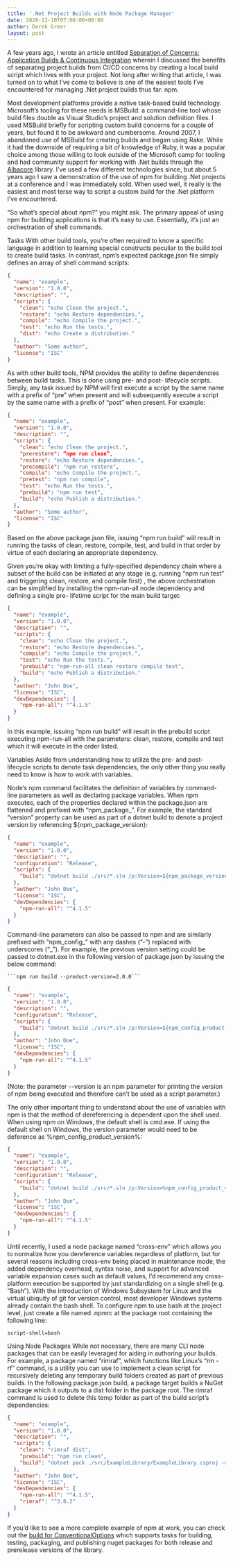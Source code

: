 ```yaml
---
title: '.Net Project Builds with Node Package Manager'
date: 2020-12-10T07:00:00+00:00
author: Derek Greer
layout: post
---
```

A few years ago, I wrote an article entitled [Separation of Concerns: Application Builds & Continuous Integration](http://aspiringcraftsman.com/2016/02/28/separation-of-concerns-application-builds-continuous-integration/) wherein I discussed the benefits of separating project builds from CI/CD concerns by creating a local build script which lives with your project.  Not long after writing that article, I was turned on to what I’ve come to believe is one of the easiest tools I’ve encountered for managing .Net project builds thus far: npm.

Most development platforms provide a native task-based build technology.  Microsoft’s tooling for these needs is MSBuild: a command-line tool whose build files double as Visual Studio’s project and solution definition files.  I used MSBuild briefly for scripting custom build concerns for a couple of years, but found it to be awkward and cumbersome.  Around 2007, I abandoned use of MSBuild for creating builds and began using Rake.  While it had the downside of requiring a bit of knowledge of Ruby, it was a popular choice among those willing to look outside of the Microsoft camp for tooling and had community support for working with .Net builds through the [Albacore](https://www.codemag.com/article/1006101/Building-.NET-Systems-with-Ruby-Rake-and-Albacore) library.  I’ve used a few different technologies since, but about 5 years ago I saw a demonstration of the use of npm for building .Net projects at a conference and I was immediately sold.  When used well, it really is the easiest and most terse way to script a custom build for the .Net platform I’ve encountered.

“So what’s special about npm?” you might ask.  The primary appeal of using npm for building applications is that it’s easy to use.  Essentially, it’s just an orchestration of shell commands. 

Tasks
With other build tools, you’re often required to know a specific language in addition to learning special constructs peculiar to the build tool to create build tasks.  In contrast, npm’s expected package.json file simply defines an array of shell command scripts:


```json
{
  "name": "example",
  "version": "1.0.0",
  "description": "",
  "scripts": {
    "clean": "echo Clean the project.",
    "restore": "echo Restore dependencies.",
    "compile": "echo Compile the project.",
    "test": "echo Run the tests.",
    "dist": "echo Create a distribution."
  },
  "author": "Some author",
  "license": "ISC"
}
```

As with other build tools, NPM provides the ability to define dependencies between build tasks.  This is done using pre- and post- lifecycle scripts.  Simply, any task issued by NPM will first execute a script by the same name with a prefix of “pre” when present and will subsequently execute a script by the same name with a prefix of “post” when present.  For example:


```json
{
  "name": "example",
  "version": "1.0.0",
  "description": "",
  "scripts": {
    "clean": "echo Clean the project.",
    "prerestore": “npm run clean”,
    "restore": "echo Restore dependencies.",
    "precompile": "npm run restore",
    "compile": "echo Compile the project.",
    "pretest": "npm run compile",
    "test": "echo Run the tests.",
    "prebuild": "npm run test",
    "build": "echo Publish a distribution."
  },
  "author": "Some author",
  "license": "ISC"
}
```

Based on the above package.json file, issuing “npm run build” will result in running the tasks of clean, restore, compile, test, and build in that order by virtue of each declaring an appropriate dependency.  

Given you’re okay with limiting a fully-specified dependency chain where a subset of the build can be initiated at any stage (e.g. running “npm run test” and triggering clean, restore, and compile first) , the above orchestration can be simplified by installing the npm-run-all node dependency and defining a single pre- lifetime script for the main build target:


```json
{
  "name": "example",
  "version": "1.0.0",
  "description": "",
  "scripts": {
    "clean": "echo Clean the project.",
    "restore": "echo Restore dependencies.",
    "compile": "echo Compile the project.",
    "test": "echo Run the tests.",
    "prebuild": "npm-run-all clean restore compile test",
    "build": "echo Publish a distribution."
  },
  "author": "John Doe",
  "license": "ISC",
  "devDependencies": {
    "npm-run-all": "^4.1.5"
  }
}
```


In this example, issuing “npm run build” will result in the prebuild script executing npm-run-all with the parameters: clean, restore, compile and test which it will execute in the order listed.

Variables
Aside from understanding how to utilize the pre- and post- lifecycle scripts to denote task dependencies, the only other thing you really need to know is how to work with variables.

Node’s npm command facilitates the definition of variables by command-line parameters as well as declaring package variables.  When npm executes, each of the properties declared within the package.json are flattened and prefixed with “npm_package_”.  For example, the standard “version” property can be used as part of a dotnet build to denote a project version by referencing ${npm_package_version}:


```json
{
  "name": "example",
  "version": "1.0.0",
  "description": "",
  "configuration": "Release",
  "scripts": {
    "build": "dotnet build ./src/*.sln /p:Version=${npm_package_version}"
  },
  "author": "John Doe",
  "license": "ISC",
  "devDependencies": {
    "npm-run-all": "^4.1.5"
  }
}
```



Command-line parameters can also be passed to npm and are similarly prefixed with “npm_config_” with any dashes (“-”) replaced with underscores (“_”).  For example, the previous version setting could be passed to dotnet.exe in the following version of package.json by issuing the below command:

	```npm run build --product-version=2.0.0```


```json
{
  "name": "example",
  "version": "1.0.0",
  "description": "",
  "configuration": "Release",
  "scripts": {
    "build": "dotnet build ./src/*.sln /p:Version=${npm_config_product_version}"
  },
  "author": "John Doe",
  "license": "ISC",
  "devDependencies": {
    "npm-run-all": "^4.1.5"
  }
}
```



(Note: the parameter --version is an npm parameter for printing the version of npm being executed and therefore can’t be used as a script parameter.)

The only other important thing to understand about the use of variables with npm is that the method of dereferencing is dependent upon the shell used.  When using npm on Windows, the default shell is cmd.exe.   If using the default shell on Windows, the version parameter would need to be deference as %npm_config_product_version%:


```json
{
  "name": "example",
  "version": "1.0.0",
  "description": "",
  "configuration": "Release",
  "scripts": {
    "build": "dotnet build ./src/*.sln /p:Version=%npm_config_product_version%"
  },
  "author": "John Doe",
  "license": "ISC",
  "devDependencies": {
    "npm-run-all": "^4.1.5"
  }
}
```
Until recently, I used a node package named “cross-env” which allows you to normalize how you dereference variables regardless of platform, but for several reasons including cross-env being placed in maintenance mode, the added dependency overhead, syntax noise, and support for advanced variable expansion cases such as default values, I’d recommend any cross-platform execution be supported by just standardizing on a single shell (e.g. “Bash”).  With the introduction of  Windows Subsystem for Linux and the virtual ubiquity of git for version control, most developer Windows systems already contain the bash shell.  To configure npm to use bash at the project level, just create a file named .npmrc at the package root containing the following line:

```script-shell=bash```


Using Node Packages
While not necessary, there are many CLI node packages that can be easily leveraged for aiding in authoring your builds.  For example, a package named “rimraf”, which functions like Linux’s “rm -rf” command, is a utility you can use to implement a clean script for recursively deleting any temporary build folders created as part of previous builds.  In the following package.json build, a package target builds a NuGet package which it outputs to a dist folder in the package root.  The rimraf command is used to delete this temp folder as part of the build script’s dependencies:

```json
{
  "name": "example",
  "version": "1.0.0",
  "description": "",
  "scripts": {
    "clean": "rimraf dist",
    "prebuild": "npm run clean",
    "build": "dotnet pack ./src/ExampleLibrary/ExampleLibrary.csproj -o dist /p:Version=${npm_package_version}"
  },
  "author": "John Doe",
  "license": "ISC",
  "devDependencies": {
    "npm-run-all": "^4.1.5",
    "rimraf": "^3.0.2"
  }
}
```

If you’d like to see a more complete example of npm at work, you can check out the [build for ConventionalOptions](https://github.com/derekgreer/conventional-options/blob/master/package.json) which supports tasks for building, testing, packaging, and publishing nuget packages for both release and prerelease versions of the library.
